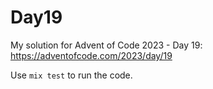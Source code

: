 # Day19

My solution for Advent of Code 2023 - Day 19: https://adventofcode.com/2023/day/19

Use `mix test` to run the code.
